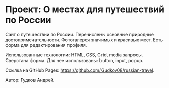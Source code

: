 # Проект: О местах для путешествий по России

Сайт о путешествии по России.
Перечислены основные природные достопримечательности. Фотогалерея значимых и красивых мест.
Есть форма для редактирования профиля.

Использованные технологии: HTML, CSS, Grid, media запросы. Сверстана форма. Для нее использованы: button, input, popup.

Ссылка на GitHub Pages: https://github.com/Gudkov08/russian-travel.

Автор: Гудков Андрей.
